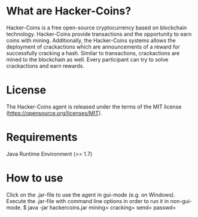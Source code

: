# What are Hacker-Coins?

Hacker-Coins is a free open-source cryptocurrency based on blockchain technology. 
Hacker-Coins provide transactions and the opportunity to earn coins with mining. 
Additionally, the Hacker-Coins systems allows the deployment of crackactions which are announcements of a reward for successfully cracking a hash. 
Similar to transactions, crackactions are mined to the blockchain as well. 
Every participant can try to solve crackactions and earn rewards.

# License

The Hacker-Coins agent is released under the terms of the MIT license (https://opensource.org/licenses/MIT).

# Requirements

Java Runtime Environment (>= 1.7)

# How to use

Click on the .jar-file to use the agent in gui-mode (e.g. on Windows).
Execute the .jar-file with command line options in order to run it in non-gui-mode.
$ java -jar hackercoins.jar mining=<threads> cracking=<threads> send=<address-to-wich-rewards-are-sent> passwd=<for-wallet>